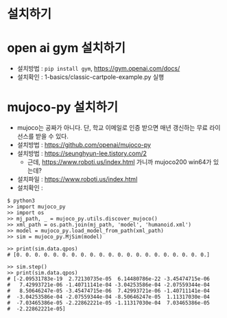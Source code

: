 # 설치하기

# open ai gym 설치하기

* 설치방법 : `pip install gym`, https://gym.openai.com/docs/
* 설치확인 : 1-basics/classic-cartpole-example.py 실행

# mujoco-py 설치하기

* mujoco는 공짜가 아니다. 단, 학교 이메일로 인증 받으면 매년 갱신하는 무료 라이선스를 받을 수 있다.
* 설치방법 : https://github.com/openai/mujoco-py
* 설치방법 : https://seunghyun-lee.tistory.com/2
  * 근데, https://www.roboti.us/index.html 가니까 mujoco200 win64가 있는데?
* 설치파일 : https://www.roboti.us/index.html
* 설치확인 : 
```
$ python3
>> import mujoco_py
>> import os
>> mj_path, _ = mujoco_py.utils.discover_mujoco()
>> xml_path = os.path.join(mj_path, 'model', 'humanoid.xml')
>> model = mujoco_py.load_model_from_path(xml_path)
>> sim = mujoco_py.MjSim(model)

>> print(sim.data.qpos)
# [0. 0. 0. 0. 0. 0. 0. 0. 0. 0. 0. 0. 0. 0. 0. 0. 0. 0. 0. 0. 0.]

>> sim.step()
>> print(sim.data.qpos)
# [-2.09531783e-19  2.72130735e-05  6.14480786e-22 -3.45474715e-06
#   7.42993721e-06 -1.40711141e-04 -3.04253586e-04 -2.07559344e-04
#   8.50646247e-05 -3.45474715e-06  7.42993721e-06 -1.40711141e-04
#  -3.04253586e-04 -2.07559344e-04 -8.50646247e-05  1.11317030e-04
#  -7.03465386e-05 -2.22862221e-05 -1.11317030e-04  7.03465386e-05
#  -2.22862221e-05]
```
